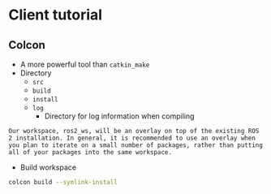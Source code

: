 # Client tutorial

## Colcon

- A more powerful tool than ```catkin_make```
- Directory
    - ```src```
    - ```build```
    - ```install```
    - ```log```
        - Directory for log information when compiling
```
Our workspace, ros2_ws, will be an overlay on top of the existing ROS 2 installation. In general, it is recommended to use an overlay when you plan to iterate on a small number of packages, rather than putting all of your packages into the same workspace.
```
- Build workspace
```bash
colcon build --symlink-install
```
